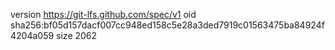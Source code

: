 version https://git-lfs.github.com/spec/v1
oid sha256:bf05d157dacf007cc948ed158c5e28a3ded7919c01563475ba84924f4204a059
size 2062
